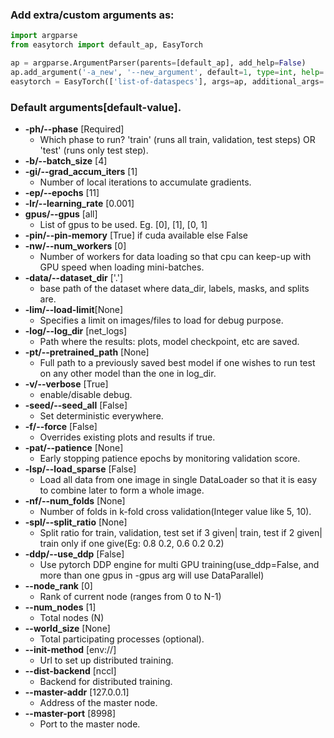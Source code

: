 ### Add extra/custom arguments as:

```python
import argparse
from easytorch import default_ap, EasyTorch

ap = argparse.ArgumentParser(parents=[default_ap], add_help=False)
ap.add_argument('-a_new', '--new_argument', default=1, type=int, help='My new argument')
easytorch = EasyTorch(['list-of-dataspecs'], args=ap, additional_args='some_value')
```

### Default arguments[default-value].
* **-ph/--phase** [Required]
    * Which phase to run? 'train' (runs all train, validation, test steps) OR 'test' (runs only test step).
* **-b/--batch_size** [4]
* **-gi/--grad_accum_iters** [1]
    * Number of local iterations to accumulate gradients.
* **-ep/--epochs** [11]
* **-lr/--learning_rate** [0.001]
* **gpus/--gpus** [all]
    * List of gpus to be used. Eg. [0], [1], [0, 1]
* **-pin/--pin-memory** [True] if cuda available else False
* **-nw/--num_workers** [0]
    * Number of workers for data loading so that cpu can keep-up with GPU speed when loading mini-batches.
* **-data/--dataset_dir** ['.']
    * base path of the dataset where data_dir, labels, masks, and splits are.
* **-lim/--load-limit**[None]
    * Specifies a limit on images/files to load for debug purpose.
* **-log/--log_dir** [net_logs]
    * Path where the results: plots, model checkpoint, etc are saved.
* **-pt/--pretrained_path** [None]
    * Full path to a previously saved best model if one wishes to run test on any other model than the one in log_dir.
* **-v/--verbose** [True]
    * enable/disable debug.
* **-seed/--seed_all** [False]
    * Set deterministic everywhere.
* **-f/--force** [False]
    * Overrides existing plots and results if true.
* **-pat/--patience** [None]
    * Early stopping patience epochs by monitoring validation score.
* **-lsp/--load_sparse** [False]
    * Load all data from one image in single DataLoader so that it is easy to combine later to form a whole image.
* **-nf/--num_folds** [None]
    * Number of folds in k-fold cross validation(Integer value like 5, 10).
* **-spl/--split_ratio** [None]
    * Split ratio for train, validation, test set if 3 given| train, test if 2 given| train only if one give(Eg: 0.8 0.2, 0.6 0.2 0.2)
* **-ddp/--use_ddp** [False]
    * Use pytorch DDP engine for multi GPU training(use_ddp=False, and more than one gpus in -gpus arg will use DataParallel)
* **--node_rank** [0]
    * Rank of current node (ranges from 0 to N-1)
* **--num_nodes** [1]
    * Total nodes (N)
* **--world_size** [None]
    * Total participating processes (optional).
* **--init-method** [env://]
    * Url to set up distributed training.
* **--dist-backend** [nccl]
    * Backend for distributed training.
* **--master-addr** [127.0.0.1]
    * Address of the master node.
* **--master-port** [8998]
    * Port to the master node.
  
  

